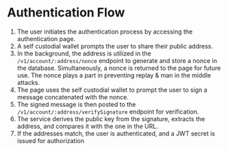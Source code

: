 # Authentication Flow

1. The user initiates the authentication process by accessing the authentication page.
2. A self custodial wallet prompts the user to share their public address.
3. In the background, the address is utilized in the `/v1/account/:address/nonce` endpoint to generate and store a nonce in the database. Simultaneously, a nonce is returned to the page for future use. The nonce plays a part in preventing replay & man in the middle attacks.
4. The page uses the self custodial wallet to prompt the user to sign a message concatenated with the nonce.
5. The signed message is then posted to the `/v1/account/:address/verifySignature` endpoint for verification.
6. The service derives the public key from the signature, extracts the address, and compares it with the one in the URL.
7. If the addresses match, the user is authenticated, and a JWT secret is issued for authorization
